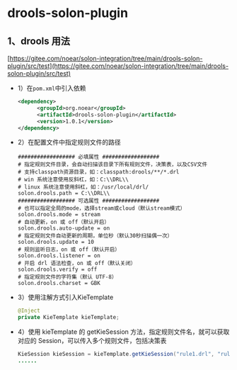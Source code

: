 
# drools-solon-plugin

## 1、drools 用法

[https://gitee.com/noear/solon-integration/tree/main/drools-solon-plugin/src/test](https://gitee.com/noear/solon-integration/tree/main/drools-solon-plugin/src/test)

- 1）在`pom.xml`中引入依赖

  ```xml
  <dependency>
	    <groupId>org.noear</groupId>
	    <artifactId>drools-solon-plugin</artifactId>
	    <version>1.0.1</version>
  </dependency>
  ```
  
- 2）在配置文件中指定规则文件的路径

  ```properties
  ################## 必填属性 ##################
  # 指定规则文件目录，会自动扫描该目录下所有规则文件，决策表，以及CSV文件
  # 支持classpath资源目录，如：classpath:drools/**/*.drl
  # win 系统注意使用反斜杠，如：C:\\DRL\\
  # linux 系统注意使用斜杠，如：/usr/local/drl/
  solon.drools.path = C:\\DRL\\
  ################## 可选属性 ##################
  # 也可以指定全局的mode，选择stream或cloud（默认stream模式）
  solon.drools.mode = stream
  # 自动更新，on 或 off（默认开启）
  solon.drools.auto-update = on
  # 指定规则文件自动更新的周期，单位秒（默认30秒扫描偶一次）
  solon.drools.update = 10
  # 规则监听日志，on 或 off（默认开启）
  solon.drools.listener = on
  # 开启 drl 语法检查，on 或 off（默认关闭）
  solon.drools.verify = off
  # 指定规则文件的字符集（默认 UTF-8）
  solon.drools.charset = GBK
  ```
  
- 3）使用注解方式引入KieTemplate

  ```java
  @Inject
  private KieTemplate kieTemplate;
  ```
  
- 4）使用 kieTemplate 的 getKieSession 方法，指定规则文件名，就可以获取对应的 Session，可以传入多个规则文件，包括决策表

  ```java
  KieSession kieSession = kieTemplate.getKieSession("rule1.drl", "rule2.drl");
  ......
  ```
